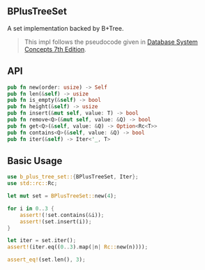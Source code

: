 ## BPlusTreeSet

A set implementation backed by B+Tree.

> This impl follows the pseudocode given in
> [Database System Concepts 7th Edition](https://www.db-book.com/).

## API

```Rust
pub fn new(order: usize) -> Self
pub fn len(&self) -> usize
pub fn is_empty(&self) -> bool
pub fn height(&self) -> usize
pub fn insert(&mut self, value: T) -> bool
pub fn remove<Q>(&mut self, value: &Q) -> bool
pub fn get<Q>(&self, value: &Q) -> Option<Rc<T>>
pub fn contains<Q>(&self, value: &Q) -> bool
pub fn iter(&self) -> Iter<'_, T>
```

## Basic Usage

```rust
use b_plus_tree_set::{BPlusTreeSet, Iter};
use std::rc::Rc;

let mut set = BPlusTreeSet::new(4);

for i in 0..3 {
    assert!(!set.contains(&i));
    assert!(set.insert(i));
}

let iter = set.iter();
assert!(iter.eq((0..3).map(|n| Rc::new(n))));

assert_eq!(set.len(), 3);
```
